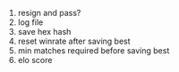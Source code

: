 1. resign and pass?
2. log file
3. save hex hash
4. reset winrate after saving best
5. min matches required before saving best
6. elo score

